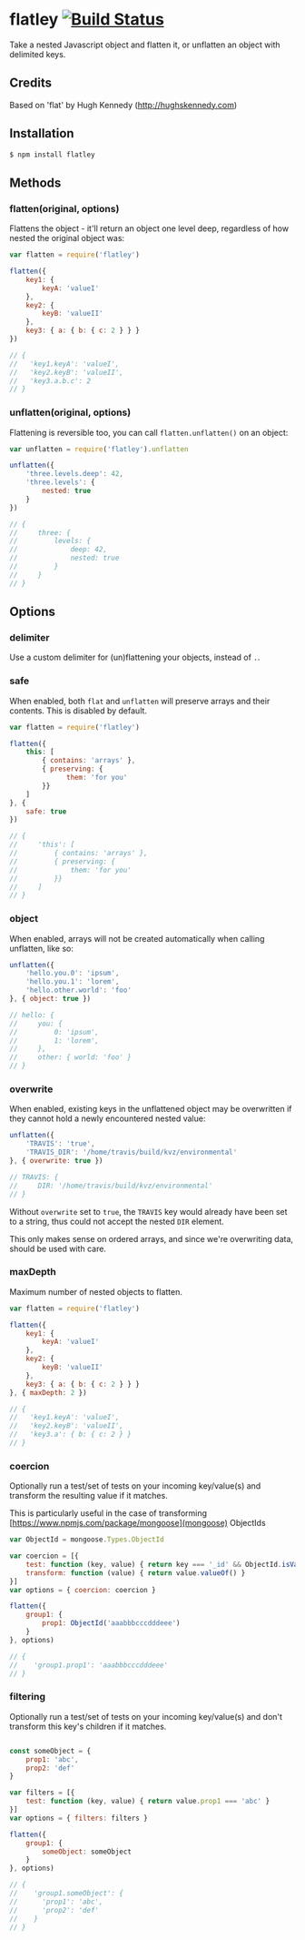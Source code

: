 # flatley [![Build Status](https://secure.travis-ci.org/antony/flatley.png?branch=master)](http://travis-ci.org/antony/flatley)

Take a nested Javascript object and flatten it, or unflatten an object with
delimited keys.

## Credits

Based on 'flat' by Hugh Kennedy (http://hughskennedy.com)

## Installation

``` bash
$ npm install flatley
```

## Methods

### flatten(original, options)

Flattens the object - it'll return an object one level deep, regardless of how
nested the original object was:

``` javascript
var flatten = require('flatley')

flatten({
    key1: {
        keyA: 'valueI'
    },
    key2: {
        keyB: 'valueII'
    },
    key3: { a: { b: { c: 2 } } }
})

// {
//   'key1.keyA': 'valueI',
//   'key2.keyB': 'valueII',
//   'key3.a.b.c': 2
// }
```

### unflatten(original, options)

Flattening is reversible too, you can call `flatten.unflatten()` on an object:

``` javascript
var unflatten = require('flatley').unflatten

unflatten({
    'three.levels.deep': 42,
    'three.levels': {
        nested: true
    }
})

// {
//     three: {
//         levels: {
//             deep: 42,
//             nested: true
//         }
//     }
// }
```

## Options

### delimiter

Use a custom delimiter for (un)flattening your objects, instead of `.`.

### safe

When enabled, both `flat` and `unflatten` will preserve arrays and their
contents. This is disabled by default.

``` javascript
var flatten = require('flatley')

flatten({
    this: [
        { contains: 'arrays' },
        { preserving: {
              them: 'for you'
        }}
    ]
}, {
    safe: true
})

// {
//     'this': [
//         { contains: 'arrays' },
//         { preserving: {
//             them: 'for you'
//         }}
//     ]
// }
```

### object

When enabled, arrays will not be created automatically when calling unflatten, like so:

``` javascript
unflatten({
    'hello.you.0': 'ipsum',
    'hello.you.1': 'lorem',
    'hello.other.world': 'foo'
}, { object: true })

// hello: {
//     you: {
//         0: 'ipsum',
//         1: 'lorem',
//     },
//     other: { world: 'foo' }
// }
```

### overwrite

When enabled, existing keys in the unflattened object may be overwritten if they cannot hold a newly encountered nested value:

```javascript
unflatten({
    'TRAVIS': 'true',
    'TRAVIS_DIR': '/home/travis/build/kvz/environmental'
}, { overwrite: true })

// TRAVIS: {
//     DIR: '/home/travis/build/kvz/environmental'
// }
```

Without `overwrite` set to `true`, the `TRAVIS` key would already have been set to a string, thus could not accept the nested `DIR` element.

This only makes sense on ordered arrays, and since we're overwriting data, should be used with care.


### maxDepth

Maximum number of nested objects to flatten.

``` javascript
var flatten = require('flatley')

flatten({
    key1: {
        keyA: 'valueI'
    },
    key2: {
        keyB: 'valueII'
    },
    key3: { a: { b: { c: 2 } } }
}, { maxDepth: 2 })

// {
//   'key1.keyA': 'valueI',
//   'key2.keyB': 'valueII',
//   'key3.a': { b: { c: 2 } }
// }
```

### coercion

Optionally run a test/set of tests on your incoming key/value(s) and transform the resulting value if it matches.

This is particularly useful in the case of transforming [https://www.npmjs.com/package/mongoose](mongoose) ObjectIds

```javascript
var ObjectId = mongoose.Types.ObjectId

var coercion = [{
    test: function (key, value) { return key === '_id' && ObjectId.isValid(value) }
    transform: function (value) { return value.valueOf() }
}]
var options = { coercion: coercion }

flatten({
    group1: {
        prop1: ObjectId('aaabbbcccdddeee')
    }
}, options)

// {
//    'group1.prop1': 'aaabbbcccdddeee'
// }
```


### filtering

Optionally run a test/set of tests on your incoming key/value(s) and don't transform this key's children if it matches.

```javascript

const someObject = {
    prop1: 'abc',
    prop2: 'def'
}

var filters = [{
    test: function (key, value) { return value.prop1 === 'abc' }
}]
var options = { filters: filters }

flatten({
    group1: {
        someObject: someObject
    }
}, options)

// {
//    'group1.someObject': {
//      'prop1': 'abc',
//      'prop2': 'def'
//    }
// }
```